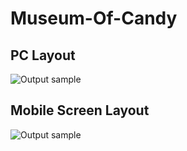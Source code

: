 # Museum-Of-Candy

## PC Layout

![Output sample](https://github.com/dear-s/Museum-Of-Candy/blob/master/candymuseum.gif)



## Mobile Screen Layout

![Output sample](https://github.com/dear-s/Museum-Of-Candy/blob/master/candymuseum_mobile_screen.gif)
